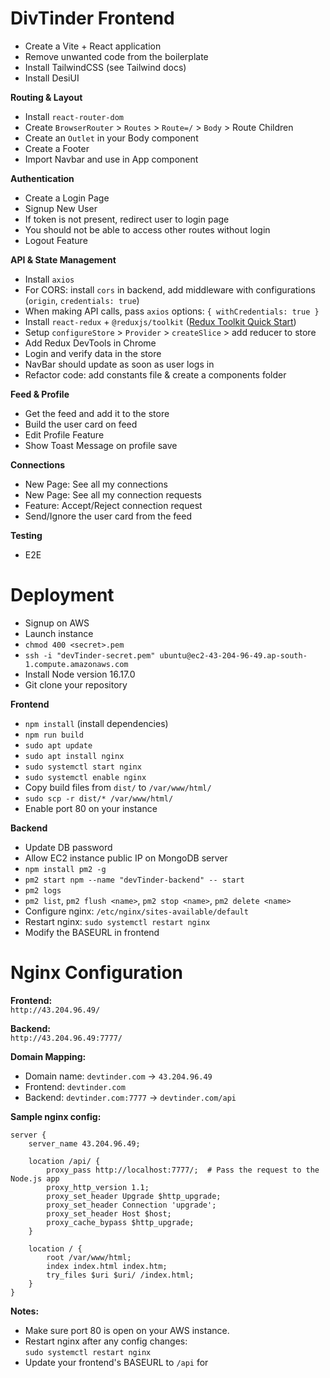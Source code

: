 # DivTinder Frontend

- Create a Vite + React application
- Remove unwanted code from the boilerplate
- Install TailwindCSS (see Tailwind docs)
- Install DesiUI

**Routing & Layout**
- Install `react-router-dom`
- Create `BrowserRouter` > `Routes` > `Route=/` > `Body` > Route Children
- Create an `Outlet` in your Body component
- Create a Footer
- Import Navbar and use in App component

**Authentication**
- Create a Login Page
- Signup New User
- If token is not present, redirect user to login page
- You should not be able to access other routes without login
- Logout Feature

**API & State Management**
- Install `axios`
- For CORS: install `cors` in backend, add middleware with configurations (`origin`, `credentials: true`)
- When making API calls, pass `axios` options: `{ withCredentials: true }`
- Install `react-redux` + `@reduxjs/toolkit` ([Redux Toolkit Quick Start](https://redux-toolkit.js.org/tutorials/quick-start))
- Setup `configureStore` > `Provider` > `createSlice` > add reducer to store
- Add Redux DevTools in Chrome
- Login and verify data in the store
- NavBar should update as soon as user logs in
- Refactor code: add constants file & create a components folder

**Feed & Profile**
- Get the feed and add it to the store
- Build the user card on feed
- Edit Profile Feature
- Show Toast Message on profile save

**Connections**
- New Page: See all my connections
- New Page: See all my connection requests
- Feature: Accept/Reject connection request
- Send/Ignore the user card from the feed

**Testing**
- E2E

# Deployment

- Signup on AWS
- Launch instance
- `chmod 400 <secret>.pem`
- `ssh -i "devTinder-secret.pem" ubuntu@ec2-43-204-96-49.ap-south-1.compute.amazonaws.com`
- Install Node version 16.17.0
- Git clone your repository

**Frontend**
  - `npm install` (install dependencies)
  - `npm run build`
  - `sudo apt update`
  - `sudo apt install nginx`
  - `sudo systemctl start nginx`
  - `sudo systemctl enable nginx`
  - Copy build files from `dist/` to `/var/www/html/`
  - `sudo scp -r dist/* /var/www/html/`
  - Enable port 80 on your instance

**Backend**
  - Update DB password
  - Allow EC2 instance public IP on MongoDB server
  - `npm install pm2 -g`
  - `pm2 start npm --name "devTinder-backend" -- start`
  - `pm2 logs`
  - `pm2 list`, `pm2 flush <name>`, `pm2 stop <name>`, `pm2 delete <name>`
  - Configure nginx: `/etc/nginx/sites-available/default`
  - Restart nginx: `sudo systemctl restart nginx`
  - Modify the BASEURL in frontend

# Nginx Configuration

**Frontend:**  
`http://43.204.96.49/`

**Backend:**  
`http://43.204.96.49:7777/`

**Domain Mapping:**  
- Domain name: `devtinder.com` → `43.204.96.49`
- Frontend: `devtinder.com`
- Backend: `devtinder.com:7777` → `devtinder.com/api`

**Sample nginx config:**
```nginx
server {
    server_name 43.204.96.49;

    location /api/ {
        proxy_pass http://localhost:7777/;  # Pass the request to the Node.js app
        proxy_http_version 1.1;
        proxy_set_header Upgrade $http_upgrade;
        proxy_set_header Connection 'upgrade';
        proxy_set_header Host $host;
        proxy_cache_bypass $http_upgrade;
    }

    location / {
        root /var/www/html;
        index index.html index.htm;
        try_files $uri $uri/ /index.html;
    }
}
```

**Notes:**
- Make sure port 80 is open on your AWS instance.
- Restart nginx after any config changes:  
  `sudo systemctl restart nginx`
- Update your frontend's BASEURL to `/api` for